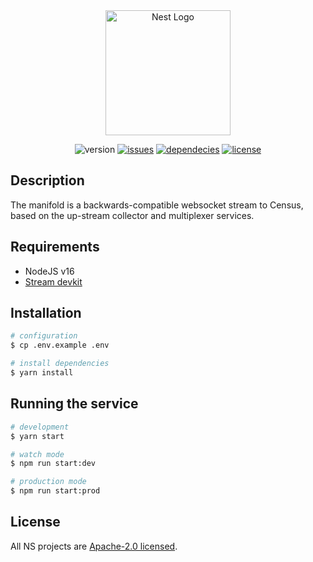 <div align="center">
<a href="https://nanite-systems.net/" target="blank">
  <img src="https://nanite-systems.net/images/ns.colored.svg" width="200" alt="Nest Logo" />
</a>

![version](https://img.shields.io/github/package-json/v/nanite-systems/stream-manifold)
[![issues](https://img.shields.io/github/issues/nanite-systems/stream-manifold)](https://github.com/nanite-systems/stream-manifold/issues)
[![dependecies](https://img.shields.io/librariesio/github/nanite-systems/stream-manifold)](https://libraries.io/github/nanite-systems/stream-manifold)
[![license](https://img.shields.io/github/license/nanite-systems/stream-manifold)](https://github.com/nanite-systems/stream-manifold/blob/main/LICENSE)

</div>

## Description

The manifold is a backwards-compatible websocket stream to Census, based on the up-stream collector and multiplexer
services.

## Requirements

- NodeJS v16
- [Stream devkit](https://github.com/nanite-systems/stream-devkit/)

## Installation

```bash
# configuration
$ cp .env.example .env

# install dependencies
$ yarn install
```

## Running the service

```bash
# development
$ yarn start

# watch mode
$ npm run start:dev

# production mode
$ npm run start:prod
```

## License

All NS projects are [Apache-2.0 licensed](LICENSE).

